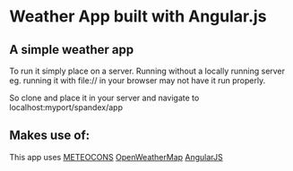# Weather App built with Angular.js

## A simple weather app

To run it simply place on a server. Running without a locally running server eg. running it with file:// in your browser may not have it run properly. 

So clone and place it in your server and navigate to localhost:myport/spandex/app

## Makes use of:
This app uses
[METEOCONS](http://www.alessioatzeni.com/meteocons/)
[OpenWeatherMap](http://openweathermap.org/)
[AngularJS](http://angularjs.org/)
